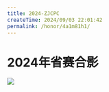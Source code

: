 ```yaml
---
title: 2024-ZJCPC
createTime: 2024/09/03 22:01:42
permalink: /honor/4a1m81h1/
---
```


<h1>2024年省赛合影</h1>
<img src="./img/2024-ZJCPC/2024省赛合影.jpg">